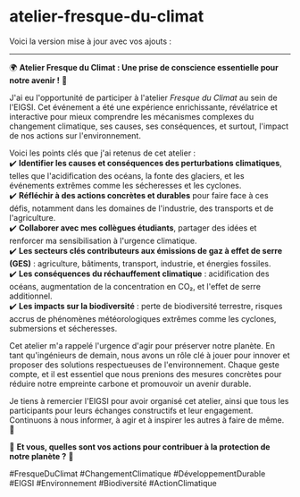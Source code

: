 # atelier-fresque-du-climat

Voici la version mise à jour avec vos ajouts :  

---

🌍 **Atelier Fresque du Climat : Une prise de conscience essentielle pour notre avenir !** 🌱  

J'ai eu l'opportunité de participer à l'atelier *Fresque du Climat* au sein de l'EIGSI. Cet événement a été une expérience enrichissante, révélatrice et interactive pour mieux comprendre les mécanismes complexes du changement climatique, ses causes, ses conséquences, et surtout, l'impact de nos actions sur l'environnement.  

Voici les points clés que j'ai retenus de cet atelier :  
✔️ **Identifier les causes et conséquences des perturbations climatiques**, telles que l'acidification des océans, la fonte des glaciers, et les événements extrêmes comme les sécheresses et les cyclones.  
✔️ **Réfléchir à des actions concrètes et durables** pour faire face à ces défis, notamment dans les domaines de l'industrie, des transports et de l'agriculture.  
✔️ **Collaborer avec mes collègues étudiants**, partager des idées et renforcer ma sensibilisation à l'urgence climatique.  
✔️ **Les secteurs clés contributeurs aux émissions de gaz à effet de serre (GES)** : agriculture, bâtiments, transport, industrie, et énergies fossiles.  
✔️ **Les conséquences du réchauffement climatique** : acidification des océans, augmentation de la concentration en CO₂, et l'effet de serre additionnel.  
✔️ **Les impacts sur la biodiversité** : perte de biodiversité terrestre, risques accrus de phénomènes météorologiques extrêmes comme les cyclones, submersions et sécheresses.  

Cet atelier m'a rappelé l'urgence d'agir pour préserver notre planète. En tant qu'ingénieurs de demain, nous avons un rôle clé à jouer pour innover et proposer des solutions respectueuses de l'environnement. Chaque geste compte, et il est essentiel que nous prenions des mesures concrètes pour réduire notre empreinte carbone et promouvoir un avenir durable.  

Je tiens à remercier l'EIGSI pour avoir organisé cet atelier, ainsi que tous les participants pour leurs échanges constructifs et leur engagement. Continuons à nous informer, à agir et à inspirer les autres à faire de même. 🌿  

💬 **Et vous, quelles sont vos actions pour contribuer à la protection de notre planète ?** 🌱  

#FresqueDuClimat #ChangementClimatique #DéveloppementDurable #EIGSI #Environnement #Biodiversité #ActionClimatique  
